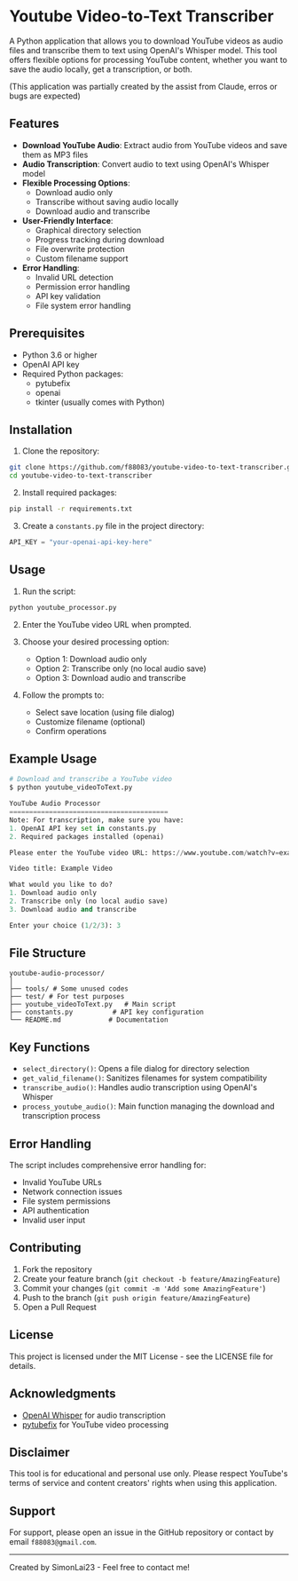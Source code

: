 # Youtube Video-to-Text Transcriber

A Python application that allows you to download YouTube videos as audio files and transcribe them to text using OpenAI's Whisper model. This tool offers flexible options for processing YouTube content, whether you want to save the audio locally, get a transcription, or both.

(This application was partially created by the assist from Claude, erros or bugs are expected)

## Features

- **Download YouTube Audio**: Extract audio from YouTube videos and save them as MP3 files
- **Audio Transcription**: Convert audio to text using OpenAI's Whisper model
- **Flexible Processing Options**:
  - Download audio only
  - Transcribe without saving audio locally
  - Download audio and transcribe
- **User-Friendly Interface**:
  - Graphical directory selection
  - Progress tracking during download
  - File overwrite protection
  - Custom filename support
- **Error Handling**:
  - Invalid URL detection
  - Permission error handling
  - API key validation
  - File system error handling

## Prerequisites

- Python 3.6 or higher
- OpenAI API key
- Required Python packages:
  - pytubefix
  - openai
  - tkinter (usually comes with Python)

## Installation

1. Clone the repository:
```bash
git clone https://github.com/f88083/youtube-video-to-text-transcriber.git
cd youtube-video-to-text-transcriber
```

2. Install required packages:
```bash
pip install -r requirements.txt
```

3. Create a `constants.py` file in the project directory:
```python
API_KEY = "your-openai-api-key-here"
```

## Usage

1. Run the script:
```bash
python youtube_processor.py
```

2. Enter the YouTube video URL when prompted.

3. Choose your desired processing option:
   - Option 1: Download audio only
   - Option 2: Transcribe only (no local audio save)
   - Option 3: Download audio and transcribe

4. Follow the prompts to:
   - Select save location (using file dialog)
   - Customize filename (optional)
   - Confirm operations

## Example Usage

```python
# Download and transcribe a YouTube video
$ python youtube_videoToText.py

YouTube Audio Processor
========================================
Note: For transcription, make sure you have:
1. OpenAI API key set in constants.py
2. Required packages installed (openai)

Please enter the YouTube video URL: https://www.youtube.com/watch?v=example

Video title: Example Video

What would you like to do?
1. Download audio only
2. Transcribe only (no local audio save)
3. Download audio and transcribe

Enter your choice (1/2/3): 3
```

## File Structure

```
youtube-audio-processor/
│
├── tools/ # Some unused codes
├── test/ # For test purposes
├── youtube_videoToText.py   # Main script
├── constants.py          # API key configuration
└── README.md            # Documentation
```

## Key Functions

- `select_directory()`: Opens a file dialog for directory selection
- `get_valid_filename()`: Sanitizes filenames for system compatibility
- `transcribe_audio()`: Handles audio transcription using OpenAI's Whisper
- `process_youtube_audio()`: Main function managing the download and transcription process

## Error Handling

The script includes comprehensive error handling for:
- Invalid YouTube URLs
- Network connection issues
- File system permissions
- API authentication
- Invalid user input

## Contributing

1. Fork the repository
2. Create your feature branch (`git checkout -b feature/AmazingFeature`)
3. Commit your changes (`git commit -m 'Add some AmazingFeature'`)
4. Push to the branch (`git push origin feature/AmazingFeature`)
5. Open a Pull Request

## License

This project is licensed under the MIT License - see the LICENSE file for details.

## Acknowledgments

- [OpenAI Whisper](https://openai.com/research/whisper) for audio transcription
- [pytubefix](https://github.com/JuanBindez/pytubefix) for YouTube video processing

## Disclaimer

This tool is for educational and personal use only. Please respect YouTube's terms of service and content creators' rights when using this application.

## Support

For support, please open an issue in the GitHub repository or contact by email `f88083@gmail.com`.

---
Created by SimonLai23 - Feel free to contact me!

